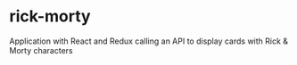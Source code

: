 # rick-morty
Application with React and Redux calling an API to display cards with Rick &amp; Morty characters
